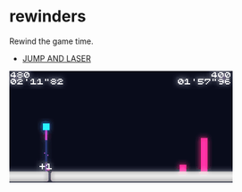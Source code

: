 # rewinders

Rewind the game time.

- [JUMP AND LASER](https://abagames.github.io/rewinders/build/jumpandlaser/)

[![JUMP AND LASER screenshot](./docs/screenshots/jumpandlaser.gif)](https://abagames.github.io/rewinders/build/jumpandlaser/)
